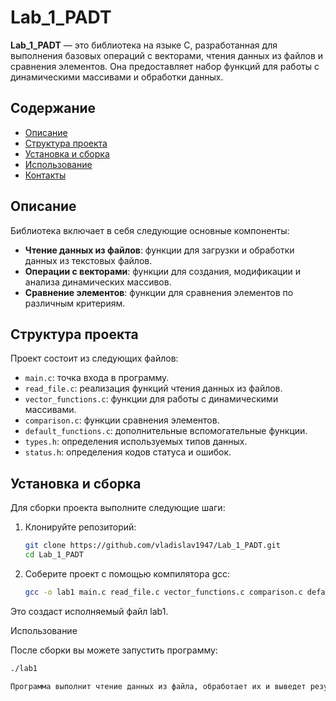 # Lab_1_PADT

**Lab_1_PADT** — это библиотека на языке C, разработанная для выполнения базовых операций с векторами, чтения данных из файлов и сравнения элементов. Она предоставляет набор функций для работы с динамическими массивами и обработки данных.

## Содержание

- [Описание](#описание)
- [Структура проекта](#структура-проекта)
- [Установка и сборка](#установка-и-сборка)
- [Использование](#использование)
- [Контакты](#контакты)

## Описание

Библиотека включает в себя следующие основные компоненты:

- **Чтение данных из файлов**: функции для загрузки и обработки данных из текстовых файлов.
- **Операции с векторами**: функции для создания, модификации и анализа динамических массивов.
- **Сравнение элементов**: функции для сравнения элементов по различным критериям.

## Структура проекта

Проект состоит из следующих файлов:

- `main.c`: точка входа в программу.
- `read_file.c`: реализация функций чтения данных из файлов.
- `vector_functions.c`: функции для работы с динамическими массивами.
- `comparison.c`: функции сравнения элементов.
- `default_functions.c`: дополнительные вспомогательные функции.
- `types.h`: определения используемых типов данных.
- `status.h`: определения кодов статуса и ошибок.

## Установка и сборка

Для сборки проекта выполните следующие шаги:

1. Клонируйте репозиторий:

   ```bash
   git clone https://github.com/vladislav1947/Lab_1_PADT.git
   cd Lab_1_PADT

2. Соберите проект с помощью компилятора gcc:

   ```bash
   gcc -o lab1 main.c read_file.c vector_functions.c comparison.c default_functions.c

Это создаст исполняемый файл lab1.

Использование

После сборки вы можете запустить программу:

   ```bash
   ./lab1

Программа выполнит чтение данных из файла, обработает их и выведет результаты на экран.